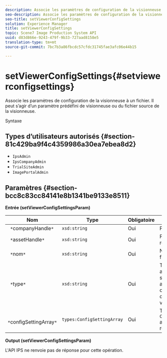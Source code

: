 ```yaml
---
description: Associe les paramètres de configuration de la visionneuse à un fichier. Il peut s’agir d’un paramètre prédéfini de visionneuse ou du fichier source de la visionneuse.
seo-description: Associe les paramètres de configuration de la visionneuse à un fichier. Il peut s’agir d’un paramètre prédéfini de visionneuse ou du fichier source de la visionneuse.
seo-title: setViewerConfigSettings
solution: Experience Manager
title: setViewerConfigSettings
topic: Scene7 Image Production System API
uuid: d83d866e-9243-479f-9b33-727aad8158e5
translation-type: tm+mt
source-git-commit: 7bc7b3a86fbcdc57cfdc31745fae3afc06e44b15

---
```



# setViewerConfigSettings{#setviewerconfigsettings}

Associe les paramètres de configuration de la visionneuse à un fichier. Il peut s’agir d’un paramètre prédéfini de visionneuse ou du fichier source de la visionneuse.

Syntaxe

## Types d’utilisateurs autorisés {#section-81c429ba9f4c4359986a30ea7ebea8d2}

* `IpsAdmin`
* `IpsCompanyAdmin`
* `TrialSiteAdmin`
* `ImagePortalAdmin`

## Paramètres {#section-bcc8c83cc84141e8b1341be9133e8511}

**Entrée (setViewerConfigSettingsParam)**

| Nom | Type | Obligatoire | Description |
|---|---|---|---|
| ` *`companyHandle`*` | `xsd:string` | Oui | Pose le . |
| ` *`assetHandle`*` | `xsd:string` | Oui | Poignée de ressource. |
| ` *`nom`*` | `xsd:string` | Oui | Nom du fichier. |
| ` *`type`*` | `xsd:string` | Oui | Type de fichier auquel vous souhaitez appliquer la configuration de la visionneuse. |
| ` *`configSettingArray`*` | `types:ConfigSettingArray` | Oui | Tableau de `ConfigSettings` appliqués à la ressource. |

**Output (setViewerConfigSettingsParam)**

L&#39;API IPS ne renvoie pas de réponse pour cette opération.
